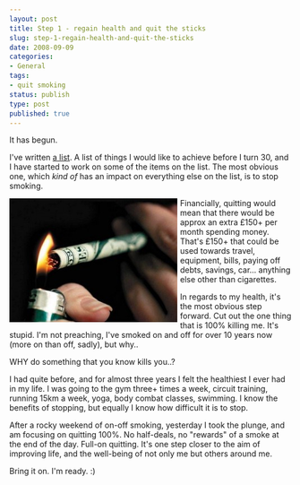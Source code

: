 ```yaml
---
layout: post
title: Step 1 - regain health and quit the sticks
slug: step-1-regain-health-and-quit-the-sticks
date: 2008-09-09
categories:
- General
tags:
- quit smoking
status: publish
type: post
published: true
---
```

<p>It has begun.</p>
<p>I've written <a title="Things to do before I am 30" href="http://www.mattgifford.co.uk/blog/?page_id=17">a list</a>. A list of things I would like to achieve before I turn 30, and I have started to work on some of the items on the list. The most obvious one, which <em>kind of</em> has an impact on everything else on the list, is to stop smoking.</p>
<p><img style="float: left; margin-right: 5px;" title="quit-smoking-burning-money" src="/assets/uploads/2008/09/quit-smoking-burning-money-300x221.jpg" alt="Quit Smoking" />Financially, quitting would mean that there would be approx an extra £150+ per month spending money. That's £150+ that could be used towards travel, equipment, bills, paying off debts, savings, car... anything else other than cigarettes.</p>
<p>In regards to my health, it's the most obvious step forward. Cut out the one thing that is 100% killing me. It's stupid. I'm not preaching, I've smoked on and off for over 10 years now (more on than off, sadly), but why..</p>
<p>WHY do something that you know kills you..?</p>
<p>I had quite before, and for almost three years I felt the healthiest I ever had in my life. I was going to the gym three+ times a week, circuit training, running 15km a week, yoga, body combat classes, swimming. I know the benefits of stopping, but equally I know how difficult it is to stop.</p>
<p>After a rocky weekend of on-off smoking, yesterday I took the plunge, and am focusing on quitting 100%. No half-deals, no "rewards" of a smoke at the end of the day. Full-on quitting. It's one step closer to the aim of improving life, and the well-being of not only me but others around me.</p>
<p>Bring it on. I'm ready. :)</p>
